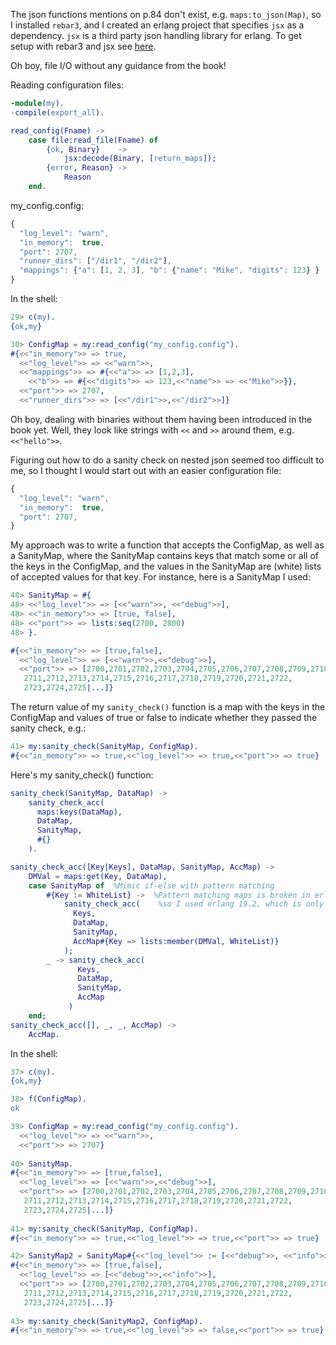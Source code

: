 The json functions mentions on p.84 don't exist, e.g. `maps:to_json(Map)`, so I installed `rebar3`, and I created an erlang project that specifies `jsx` as a dependency.  `jsx` is a third party json handling library for erlang.  To get setup with rebar3 and jsx see [here](http://stackoverflow.com/questions/34278982/what-is-the-easiest-way-for-beginners-to-install-a-module).

Oh boy, file I/O without any guidance from the book!

Reading configuration files:

```erlang
-module(my).
-compile(export_all).

read_config(Fname) ->
    case file:read_file(Fname) of
        {ok, Binary}    ->  
            jsx:decode(Binary, [return_maps]);
        {error, Reason} -> 
            Reason
    end.

```

my_config.config:

```javascript
{
  "log_level": "warn",
  "in_memory":  true,
  "port": 2707,
  "runner_dirs": ["/dir1", "/dir2"],
  "mappings": {"a": [1, 2, 3], "b": {"name": "Mike", "digits": 123} }
}
```

In the shell:
```erlang
29> c(my).
{ok,my}

30> ConfigMap = my:read_config("my_config.config").
#{<<"in_memory">> => true,
  <<"log_level">> => <<"warn">>,
  <<"mappings">> => #{<<"a">> => [1,2,3],
    <<"b">> => #{<<"digits">> => 123,<<"name">> => <<"Mike">>}},
  <<"port">> => 2707,
  <<"runner_dirs">> => [<<"/dir1">>,<<"/dir2">>]}
```

Oh boy, dealing with binaries without them having been introduced in the book yet.  Well, they look like strings with `<<` and `>>` around them, e.g. `<<"hello">>`.

Figuring out how to do a sanity check on nested json seemed too difficult to me, so I thought I would start out with an easier configuration file:

```javascript
{
  "log_level": "warn",
  "in_memory":  true,
  "port": 2707,
}
```

My approach was to write a function that accepts the ConfigMap, as well as a SanityMap, where the SanityMap contains keys that match some or all of the keys in the ConfigMap, and the values in the SanityMap are (white) lists of accepted values for that key.  For instance, here is a SanityMap I used:

```erlang
48> SanityMap = #{
48> <<"log_level">> => [<<"warn">>, <<"debug">>], 
48> <<"in_memory">> => [true, false], 
48> <<"port">> => lists:seq(2700, 2800)
48> }.

#{<<"in_memory">> => [true,false],
  <<"log_level">> => [<<"warn">>,<<"debug">>],
  <<"port">> => [2700,2701,2702,2703,2704,2705,2706,2707,2708,2709,2710,
   2711,2712,2713,2714,2715,2716,2717,2718,2719,2720,2721,2722,
   2723,2724,2725|...]}
```

The return value of my `sanity_check()` function is a map with the keys in the ConfigMap and values of true or false to indicate whether they passed the sanity check, e.g.:

```erlang
41> my:sanity_check(SanityMap, ConfigMap).         
#{<<"in_memory">> => true,<<"log_level">> => true,<<"port">> => true}
```
Here's my sanity_check() function:

```erlang
sanity_check(SanityMap, DataMap) ->
    sanity_check_acc(
      maps:keys(DataMap), 
      DataMap, 
      SanityMap, 
      #{}
    ).

sanity_check_acc([Key|Keys], DataMap, SanityMap, AccMap) ->
    DMVal = maps:get(Key, DataMap),
    case SanityMap of  %Mimic if-else with pattern matching 
        #{Key := WhiteList} ->  %Pattern matching maps is broken in erlang 17.5,
            sanity_check_acc(    %so I used erlang 19.2, which is only slightly better.
              Keys, 
              DataMap,
              SanityMap, 
              AccMap#{Key => lists:member(DMVal, WhiteList)}
            );
        _ -> sanity_check_acc(
               Keys,
               DataMap,
               SanityMap,
               AccMap
             )
    end;
sanity_check_acc([], _, _, AccMap) ->
    AccMap.
```

In the shell:

```erlang
37> c(my).
{ok,my}

38> f(ConfigMap).
ok

39> ConfigMap = my:read_config("my_config.config").                                                                  #{<<"in_memory">> => true,
  <<"log_level">> => <<"warn">>,
  <<"port">> => 2707}
  
40> SanityMap.                                     
#{<<"in_memory">> => [true,false],
  <<"log_level">> => [<<"warn">>,<<"debug">>],
  <<"port">> => [2700,2701,2702,2703,2704,2705,2706,2707,2708,2709,2710,
   2711,2712,2713,2714,2715,2716,2717,2718,2719,2720,2721,2722,
   2723,2724,2725|...]}
   
41> my:sanity_check(SanityMap, ConfigMap).         
#{<<"in_memory">> => true,<<"log_level">> => true,<<"port">> => true}

42> SanityMap2 = SanityMap#{<<"log_level">> := [<<"debug">>, <<"info">>]}.
#{<<"in_memory">> => [true,false],
  <<"log_level">> => [<<"debug">>,<<"info">>],
  <<"port">> => [2700,2701,2702,2703,2704,2705,2706,2707,2708,2709,2710,
   2711,2712,2713,2714,2715,2716,2717,2718,2719,2720,2721,2722,
   2723,2724,2725|...]}
   
43> my:sanity_check(SanityMap2, ConfigMap).                               
#{<<"in_memory">> => true,<<"log_level">> => false,<<"port">> => true}
```




